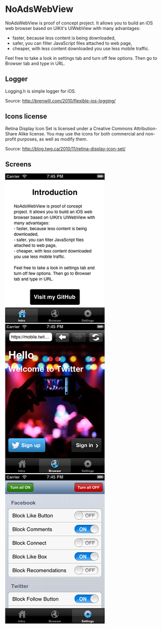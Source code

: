 
NoAdsWebView
=

NoAdsWebView is proof of concept project. It allows you to build an iOS web browser based on UIKit's UIWebView with many advantages:
- faster, because less content is being downloaded,
- safer, you can filter JavaScript files attached to web page,
- cheaper, with less content downloaded you use less mobile traffic.

Feel free to take a look in settings tab and turn off few options. Then go to Browser tab and type in URL.

Logger
-
Logging.h is simple logger for iOS.

Source:
http://brenwill.com/2010/flexible-ios-logging/

Icons license
-
Retina Display Icon Set is licensed under a Creative Commons Attribution-Share Alike license. You may use the icons for both commercial and non-profit purposes, as well as modify them.

Source:
http://blog.twg.ca/2010/11/retina-display-icon-set/

Screens
-

![Alt text](/github/intro.png "Intro screen")
![Alt text](/github/browser.png "Browser screen")
![Alt text](/github/settings.png "Settings screen")
